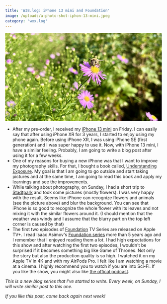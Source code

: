 ```yaml
---
title: 'W38.log: iPhone 13 mini and Foundation'
image: /uploads/a-photo-shot-iphon-13-mini.jpeg
category: 'wxx.log'
---
```


![A bee on a flower](/uploads/a-photo-shot-iphon-13-mini.jpeg)


- After my pre-order, I received my [iPhone 13 mini](https://www.apple.com/iphone-13/) on Friday. I can easily say that after using iPhone XR for 3 years, I started to enjoy using my phone again. Before using iPhone XR, I was using iPhone SE (first generation) and I was super happy to use it. Now, with iPhone 13 mini, I have a similar feeling. Probably, I am going to write a blog post after using it for a few weeks.
- One of my reasons for buying a new iPhone was that I want to improve my photography skills. For that, I bought a book called, [Understanding Exposure](https://www.amazon.de/gp/product/1607748509/). My goal is that I am going to go outside and start taking pictures and at the same time, I am going to read this book and apply my learnings and see the improvements.
- While talking about photography, on Sunday, I had a short trip to [Stadtpark](https://www.hamburg.com/explore/outdoors/11855022/city-park/) and took some pictures (mostly flowers). I was very happy with the result. Seems like iPhone can recognize flowers and animals (see the picture above) and blur the background. You can see that iPhone is so good to recognize the whole flower with its leaves and not mixing it with the similar flowers around it. (I should mention that the weather was windy and I assume that the blurry part on the top left corner is caused by that)
- The first two episodes of [Foundation](https://tv.apple.com/us/show/foundation/umc.cmc.5983fipzqbicvrve6jdfep4x3) TV Series are released on Apple TV+. I read Isaac Asimov's [Foundation series](https://en.wikipedia.org/wiki/Foundation_series) more than 5 years ago and I remember that I enjoyed reading them a lot. I had high expectations for this show and after watching the first two episodes, I wouldn't be surprised if it becomes something big like Game of Thrones. Not only the story but also the production quality is so high. I watched it on my Apple TV in 4K and with my AirPods Pro. I felt like I am watching a movie at a cinema. I highly recommend you to watch if you are into Sci-Fi. If you like the show, you might also like [the offical podcast](https://podcasts.apple.com/de/podcast/foundation-the-official-podcast/id1586219793).


_This is a new blog series that I've started to write. Every week, on Sunday, I will write similar post to this one._

_If you like this post, come back again next week!_